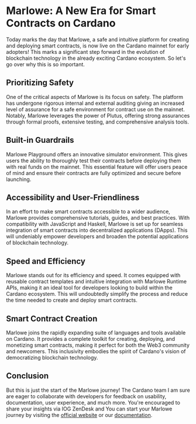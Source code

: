 # Marlowe: A New Era for Smart Contracts on Cardano

Today marks the day that Marlowe, a safe and intuitive platform for creating and deploying smart contracts, is now live on the Cardano mainnet for early adopters! This marks a significant step forward in the evolution of blockchain technology in the already exciting Cardano ecosystem. So let's go over why this is so important.

## Prioritizing Safety

One of the critical aspects of Marlowe is its focus on safety. The platform has undergone rigorous internal and external auditing giving an increased level of assurance for a safe environment for contract use on the mainnet. Notably, Marlowe leverages the power of Plutus, offering strong assurances through formal proofs, extensive testing, and comprehensive analysis tools.

## Built-in Guardrails

Marlowe Playground offers an innovative simulator environment. This gives users the ability to thoroughly test their contracts before deploying them with real funds on the mainnet. This essential feature will offer users peace of mind and ensure their contracts are fully optimized and secure before launching.

## Accessibility and User-Friendliness

In an effort to make smart contracts accessible to a wider audience, Marlowe provides comprehensive tutorials, guides, and best practices. With compatibility with JavaScript and Haskell, Marlowe is set up for seamless integration of smart contracts into decentralized applications (DApps). This will undeniably empower developers and broaden the potential applications of blockchain technology.

## Speed and Efficiency

Marlowe stands out for its efficiency and speed. It comes equipped with reusable contract templates and intuitive integration with Marlowe Runtime APIs, making it an ideal tool for developers looking to build within the Cardano ecosystem. This will undoubtedly simplify the process and reduce the time needed to create and deploy smart contracts.

## Smart Contract Creation

Marlowe joins the rapidly expanding suite of languages and tools available on Cardano. It provides a complete toolkit for creating, deploying, and monetizing smart contracts, making it perfect for both the Web3 community and newcomers. This inclusivity embodies the spirit of Cardano's vision of democratizing blockchain technology.

## Conclusion

But this is just the start of the Marlowe journey! The Cardano team I am sure are eager to collaborate with developers for feedback on usability, documentation, user experience, and much more. You're encouraged to share your insights via IOG ZenDesk and You can start your Marlowe journey by visiting the [official website](https://marlowe.iohk.io) or our [documentation](https://docs.marlowe.iohk.io/docs/introduction).
